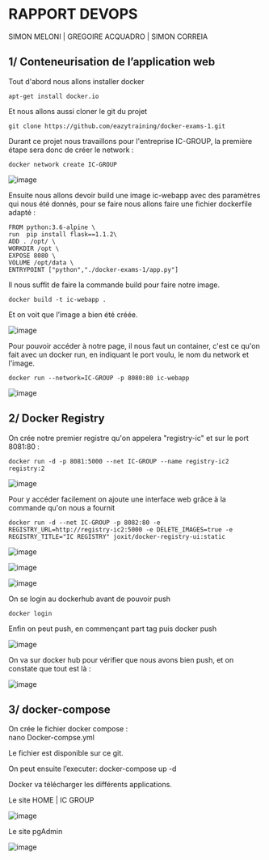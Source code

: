 #   RAPPORT DEVOPS

SIMON MELONI | GREGOIRE ACQUADRO | SIMON CORREIA

## 1/ Conteneurisation de l’application web 

Tout d'abord nous allons installer docker
```
apt-get install docker.io
```
Et nous allons aussi cloner le git du projet
```
git clone https://github.com/eazytraining/docker-exams-1.git
```
Durant ce projet nous travaillons pour l'entreprise IC-GROUP, la première étape sera donc de créer le network :
```
docker network create IC-GROUP
```
![image](https://user-images.githubusercontent.com/74649986/201877594-128e9c73-bc0b-41ac-ac1a-be20f64412d7.png)

Ensuite nous allons devoir build une image ic-webapp avec des paramètres qui nous été donnés, pour se faire nous allons faire une fichier dockerfile adapté :


```
FROM python:3.6-alpine \
run  pip install flask==1.1.2\
ADD . /opt/ \
WORKDIR /opt \
EXPOSE 8080 \
VOLUME /opt/data \
ENTRYPOINT ["python","./docker-exams-1/app.py"]  
```

Il nous suffit de faire la commande build pour faire notre image.
```
docker build -t ic-webapp .
```
Et on voit que l’image a bien été créée.

![image](https://user-images.githubusercontent.com/74649986/201877761-88a0b020-e71c-4212-882d-a4f5cb778a48.png)


Pour pouvoir accéder à notre page, il nous faut un container, c'est ce qu'on fait avec un docker run, en indiquant le port voulu, le nom du network et l'image.
```
docker run --network=IC-GROUP -p 8080:80 ic-webapp
```
![image](https://user-images.githubusercontent.com/74649986/201880058-697b6e51-60c7-4fda-8062-9f9c1eb51aac.png)



## 2/ Docker Registry
On crée notre premier registre qu'on appelera "registry-ic" et sur le port 8081:80 : 	 	 		
```
docker run -d -p 8081:5000 --net IC-GROUP --name registry-ic2 registry:2
```
![image](https://user-images.githubusercontent.com/74649986/201880378-1a0101d6-62c1-49be-a05e-fbf037749403.png)

Pour y accéder facilement on ajoute une interface web grâce à la commande qu'on nous a fournit
```
docker run -d --net IC-GROUP -p 8082:80 -e REGISTRY_URL=http://registry-ic2:5000 -e DELETE_IMAGES=true -e REGISTRY_TITLE="IC REGISTRY" joxit/docker-registry-ui:static
```
![image](https://user-images.githubusercontent.com/74649986/201880636-9929c639-3542-4138-9a68-51b3c5d2ae3c.png)

![image](https://user-images.githubusercontent.com/74649986/201880768-718fa34b-25e3-458c-a343-fadbb7bfc746.png)

![image](https://user-images.githubusercontent.com/74649986/201880843-a763f1be-e3dc-4d54-9d51-97c43dd503fe.png)

On se login au dockerhub avant de pouvoir push
```
docker login
```

Enfin on peut push, en commençant part tag puis docker push

![image](https://user-images.githubusercontent.com/74649986/201880927-cf2a2717-07c8-4dda-a5e3-28a606305e00.png)

On va sur docker hub pour vérifier que nous avons bien push, et on constate que tout est là :

![image](https://user-images.githubusercontent.com/74649986/201881024-7b87e056-4580-4ec9-9ee3-6701ef8abc57.png)

## 3/ docker-compose

On crée le fichier docker compose : \
nano Docker-compse.yml

Le fichier est disponible sur ce git.

On peut ensuite l’executer:
docker-compose up -d

Docker va télécharger les différents applications.

Le site HOME | IC GROUP 

![image](https://user-images.githubusercontent.com/73235291/201909697-93aa1305-9712-4797-a6b6-448f7d2878e2.png)

Le site pgAdmin

![image](https://user-images.githubusercontent.com/73235291/201910091-43935b52-5bc1-42c4-b6e1-5afa6c1d1a1a.png)



